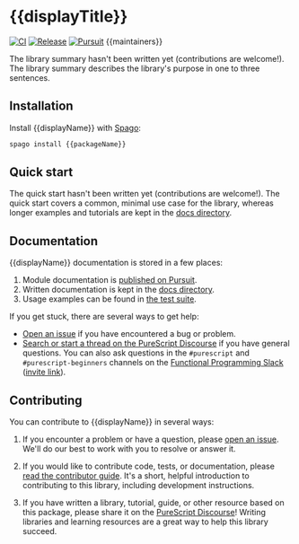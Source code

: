 # {{displayTitle}}

[![CI](https://github.com/{{owner}}/purescript-{{packageName}}/workflows/CI/badge.svg?branch={{mainBranch}})](https://github.com/{{owner}}/purescript-{{packageName}}/actions?query=workflow%3ACI+branch%3A{{mainBranch}})
[![Release](https://img.shields.io/github/release/{{owner}}/purescript-{{packageName}}.svg)](https://github.com/{{owner}}/purescript-{{packageName}}/releases)
[![Pursuit](https://pursuit.purescript.org/packages/purescript-{{packageName}}/badge)](https://pursuit.purescript.org/packages/purescript-{{packageName}})
{{maintainers}}

The library summary hasn't been written yet (contributions are welcome!). The library summary describes the library's purpose in one to three sentences.

## Installation

Install {{displayName}} with [Spago](https://github.com/purescript/spago):

```sh
spago install {{packageName}}
```

## Quick start

The quick start hasn't been written yet (contributions are welcome!). The quick start covers a common, minimal use case for the library, whereas longer examples and tutorials are kept in the [docs directory](./docs).

## Documentation

{{displayName}} documentation is stored in a few places:

1. Module documentation is [published on Pursuit](https://pursuit.purescript.org/packages/purescript-{{packageName}}).
2. Written documentation is kept in the [docs directory](./docs).
3. Usage examples can be found in [the test suite](./test).

If you get stuck, there are several ways to get help:

- [Open an issue](https://github.com/{{owner}}/purescript-{{packageName}}/issues) if you have encountered a bug or problem.
- [Search or start a thread on the PureScript Discourse](https://discourse.purescript.org) if you have general questions. You can also ask questions in the `#purescript` and `#purescript-beginners` channels on the [Functional Programming Slack](https://functionalprogramming.slack.com) ([invite link](https://fpchat-invite.herokuapp.com/)).

## Contributing

You can contribute to {{displayName}} in several ways:

1. If you encounter a problem or have a question, please [open an issue](https://github.com/{{owner}}/purescript-{{packageName}}/issues). We'll do our best to work with you to resolve or answer it.

2. If you would like to contribute code, tests, or documentation, please [read the contributor guide](./CONTRIBUTING.md). It's a short, helpful introduction to contributing to this library, including development instructions.

3. If you have written a library, tutorial, guide, or other resource based on this package, please share it on the [PureScript Discourse](https://discourse.purescript.org)! Writing libraries and learning resources are a great way to help this library succeed.
